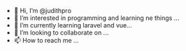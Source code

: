 - 👋 Hi, I’m @judithpro
- 👀 I’m interested in programming and learning ne things ...
- 🌱 I’m currently learning laravel and vue...
- 💞️ I’m looking to collaborate on ...
- 📫 How to reach me ...

<!---
judithpro/judithpro is a ✨ special ✨ repository because its `README.md` (this file) appears on your GitHub profile.
You can click the Preview link to take a look at your changes.
--->
